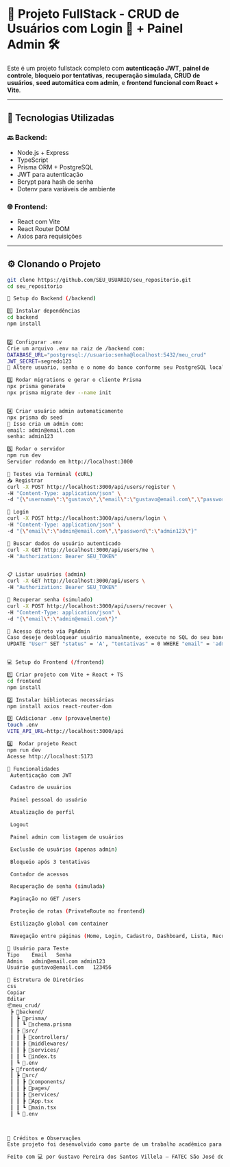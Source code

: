 # 🧠 Projeto FullStack - CRUD de Usuários com Login 🔐 + Painel Admin 🛠️

Este é um projeto fullstack completo com **autenticação JWT**, **painel de controle**, **bloqueio por tentativas**, **recuperação simulada**, **CRUD de usuários**, **seed automática com admin**, e **frontend funcional com React + Vite**.

---

## 📁 Tecnologias Utilizadas

### 🔙 Backend:
- Node.js + Express
- TypeScript
- Prisma ORM + PostgreSQL
- JWT para autenticação
- Bcrypt para hash de senha
- Dotenv para variáveis de ambiente

### 🌐 Frontend:
- React com Vite
- React Router DOM
- Axios para requisições

---

## ⚙️ Clonando o Projeto

```bash
git clone https://github.com/SEU_USUARIO/seu_repositorio.git
cd seu_repositorio

🔧 Setup do Backend (/backend)

1️⃣ Instalar dependências
cd backend
npm install


2️⃣ Configurar .env
Crie um arquivo .env na raiz de /backend com:
DATABASE_URL="postgresql://usuario:senha@localhost:5432/meu_crud"
JWT_SECRET=segredo123
📝 Altere usuario, senha e o nome do banco conforme seu PostgreSQL local.

3️⃣ Rodar migrations e gerar o cliente Prisma
npx prisma generate
npx prisma migrate dev --name init


4️⃣ Criar usuário admin automaticamente
npx prisma db seed
📌 Isso cria um admin com:
email: admin@email.com
senha: admin123

5️⃣ Rodar o servidor
npm run dev
Servidor rodando em http://localhost:3000

🧪 Testes via Terminal (cURL)
📥 Registrar
curl -X POST http://localhost:3000/api/users/register \
-H "Content-Type: application/json" \
-d "{\"username\":\"gustavo\",\"email\":\"gustavo@email.com\",\"password\":\"123456\"}"

🔐 Login
curl -X POST http://localhost:3000/api/users/login \
-H "Content-Type: application/json" \
-d "{\"email\":\"admin@email.com\",\"password\":\"admin123\"}"

👤 Buscar dados do usuário autenticado
curl -X GET http://localhost:3000/api/users/me \
-H "Authorization: Bearer SEU_TOKEN"


📋 Listar usuários (admin)
curl -X GET http://localhost:3000/api/users \
-H "Authorization: Bearer SEU_TOKEN"

🔁 Recuperar senha (simulado)
curl -X POST http://localhost:3000/api/users/recover \
-H "Content-Type: application/json" \
-d "{\"email\":\"admin@email.com\"}"

🐘 Acesso direto via PgAdmin
Caso deseje desbloquear usuário manualmente, execute no SQL do seu banco:
UPDATE "User" SET "status" = 'A', "tentativas" = 0 WHERE "email" = 'admin@email.com';


💻 Setup do Frontend (/frontend)

1️⃣ Criar projeto com Vite + React + TS
cd frontend
npm install

2️⃣ Instalar bibliotecas necessárias
npm install axios react-router-dom

3️⃣ CAdicionar .env (provavelmente)
touch .env
VITE_API_URL=http://localhost:3000/api

4️⃣  Rodar projeto React
npm run dev
Acesse http://localhost:5173

🧭 Funcionalidades
 Autenticação com JWT

 Cadastro de usuários

 Painel pessoal do usuário

 Atualização de perfil

 Logout

 Painel admin com listagem de usuários

 Exclusão de usuários (apenas admin)

 Bloqueio após 3 tentativas

 Contador de acessos

 Recuperação de senha (simulada)

 Paginação no GET /users

 Proteção de rotas (PrivateRoute no frontend)

 Estilização global com container

 Navegação entre páginas (Home, Login, Cadastro, Dashboard, Lista, Recuperação)

🧪 Usuário para Teste
Tipo	Email	Senha
Admin	admin@email.com	admin123
Usuário	gustavo@email.com	123456

🔖 Estrutura de Diretórios
css
Copiar
Editar
📦meu_crud/
 ┣ 📂backend/
 ┃ ┣ 📂prisma/
 ┃ ┃ ┗ 📜schema.prisma
 ┃ ┣ 📂src/
 ┃ ┃ ┣ 📂controllers/
 ┃ ┃ ┣ 📂middlewares/
 ┃ ┃ ┣ 📂services/
 ┃ ┃ ┗ 📜index.ts
 ┃ ┗ 📜.env
 ┣ 📂frontend/
 ┃ ┣ 📂src/
 ┃ ┃ ┣ 📂components/
 ┃ ┃ ┣ 📂pages/
 ┃ ┃ ┣ 📂services/
 ┃ ┃ ┣ 📜App.tsx
 ┃ ┃ ┗ 📜main.tsx
 ┃ ┗ 📜.env



📌 Créditos e Observações
Este projeto foi desenvolvido como parte de um trabalho acadêmico para aplicação prática dos conhecimentos em Desenvolvimento Web FullStack, focando em autenticação, autorização, rotas protegidas e integração entre backend e frontend.

Feito com 💻 por Gustavo Pereira dos Santos Villela – FATEC São José dos Campos – 4º Semestre ADS.
